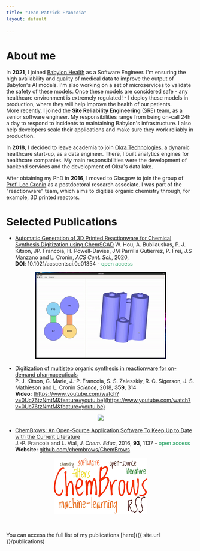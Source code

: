 ```yaml
---
title: "Jean-Patrick Francoia"
layout: default

---
```


# About me

<p align="justify">

In <b>2021</b>, I joined <a href="https://www.babylonhealth.com/en-gb">Babylon
Health</a> as a Software Engineer. I'm ensuring the high availability and
quality of medical data to improve the output of Babylon's AI models. I'm
also working on a set of microservices to validate the safety of these
models. Once these models are considered safe - any healthcare environment
is extremely regulated! - I deploy these models in production, where they
will help improve the health of our patients.<br/>
More recently, I joined the <b>Site Reliability Engineering</b> (SRE) team, as a
senior software engineer.  My responsibilities range from being on-call 24h a
day to respond to incidents to maintaining Babylon's infrastructure. I also
help developers scale their applications and make sure they work reliably
in production.

</p>

<p align="justify">

In <b>2018</b>, I decided to leave academia to join <a
href="https://www.okra.ai/">Okra Technologies</a>, a dynamic healthcare
start-up, as a data engineer. There, I built analytics engines for healthcare
companies. My main responsibilities were the development of backend services
and the development of Okra's data lake.

</p>

<p align="justify">

After obtaining my PhD in <b>2016</b>, I moved to Glasgow to join the group
of <a href="http://www.chem.gla.ac.uk/cronin">Prof. Lee Cronin</a> as a
postdoctoral research associate. I was part of the "reactionware" team,
which aims to digitize organic chemistry through, for example, 3D printed
reactors.

</p>


# Selected Publications

- [Automatic Generation of 3D Printed Reactionware for Chemical Synthesis
Digitization using ChemSCAD](https://pubs.acs.org/doi/10.1021/acscentsci.0c01354)
W. Hou, A. Bubliauskas, P. J. Kitson, JP. Francoia, H. Powell-Davies,
JM Parrilla Gutierrez, P. Frei, J.S Manzano and L. Cronin, *ACS Cent. Sci.*,
2020, **DOI**:&nbsp;10.1021/acscentsci.0c01354 - <font color="#159957">open access</font>  
<p align="center">
  <img width="350px" src="images/chemscad_demo.gif">
</p>

- [Digitization of multistep organic synthesis in reactionware for on-demand
pharmaceuticals](http://science.sciencemag.org/content/359/6373/314)  
P. J. Kitson, G. Marie, J.-P. Francoia, S. S. Zalesskiy, R. C. Sigerson,
J. S. Mathieson and L. Cronin *Science*, 2018, **359**, 314  
**Video:** [https://www.youtube.com/watch?v=0Uc76tzNmtM&feature=youtu.be](https://www.youtube.com/watch?v=0Uc76tzNmtM&feature=youtu.be)

<p align="center">
  <img width="350px" src="images/baclofen.gif">
</p>

- [ChemBrows: An Open-Source Application Software To Keep Up to Date with the Current Literature](http://pubs.acs.org/doi/abs/10.1021/acs.jchemed.6b00024)  
J.-P. Francoia and L. Vial, *J. Chem. Educ*, 2016, **93**, 1137 - <font color="#159957">open access</font>  
**Website:** [github.com/chembrows/ChemBrows](https://github.com/chembrows/ChemBrows)

<p align="center">
  <img src="images/cb.gif">
</p>

<br/>

You can access the full list of my publications [here]({{ site.url }}/publications)
